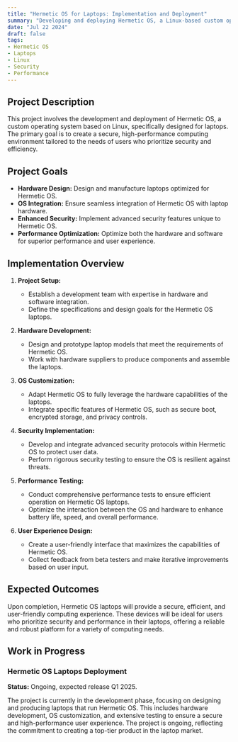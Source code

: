 ```yaml
---
title: "Hermetic OS for Laptops: Implementation and Deployment"
summary: "Developing and deploying Hermetic OS, a Linux-based custom operating system, on laptops for enhanced security and performance."
date: "Jul 22 2024"
draft: false
tags:
- Hermetic OS
- Laptops
- Linux
- Security
- Performance
---
```


## Project Description

This project involves the development and deployment of Hermetic OS, a custom operating system based on Linux, specifically designed for laptops. The primary goal is to create a secure, high-performance computing environment tailored to the needs of users who prioritize security and efficiency.

## Project Goals

- **Hardware Design:** Design and manufacture laptops optimized for Hermetic OS.
- **OS Integration:** Ensure seamless integration of Hermetic OS with laptop hardware.
- **Enhanced Security:** Implement advanced security features unique to Hermetic OS.
- **Performance Optimization:** Optimize both the hardware and software for superior performance and user experience.

## Implementation Overview

1. **Project Setup:**
   - Establish a development team with expertise in hardware and software integration.
   - Define the specifications and design goals for the Hermetic OS laptops.

2. **Hardware Development:**
   - Design and prototype laptop models that meet the requirements of Hermetic OS.
   - Work with hardware suppliers to produce components and assemble the laptops.

3. **OS Customization:**
   - Adapt Hermetic OS to fully leverage the hardware capabilities of the laptops.
   - Integrate specific features of Hermetic OS, such as secure boot, encrypted storage, and privacy controls.

4. **Security Implementation:**
   - Develop and integrate advanced security protocols within Hermetic OS to protect user data.
   - Perform rigorous security testing to ensure the OS is resilient against threats.

5. **Performance Testing:**
   - Conduct comprehensive performance tests to ensure efficient operation on Hermetic OS laptops.
   - Optimize the interaction between the OS and hardware to enhance battery life, speed, and overall performance.

6. **User Experience Design:**
   - Create a user-friendly interface that maximizes the capabilities of Hermetic OS.
   - Collect feedback from beta testers and make iterative improvements based on user input.

## Expected Outcomes

Upon completion, Hermetic OS laptops will provide a secure, efficient, and user-friendly computing experience. These devices will be ideal for users who prioritize security and performance in their laptops, offering a reliable and robust platform for a variety of computing needs.

## Work in Progress

### Hermetic OS Laptops Deployment
**Status:** Ongoing, expected release Q1 2025.

The project is currently in the development phase, focusing on designing and producing laptops that run Hermetic OS. This includes hardware development, OS customization, and extensive testing to ensure a secure and high-performance user experience. The project is ongoing, reflecting the commitment to creating a top-tier product in the laptop market.
